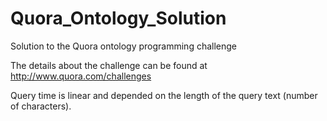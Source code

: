 # Quora_Ontology_Solution
Solution to the Quora ontology programming challenge

The details about the challenge can be found at http://www.quora.com/challenges

Query time is linear and depended on the length of the query text (number of characters).
